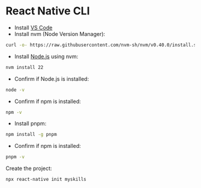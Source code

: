 # React Native CLI

- Install [VS Code](https://code.visualstudio.com)
- Install nvm (Node Version Manager):
```sh
curl -o- https://raw.githubusercontent.com/nvm-sh/nvm/v0.40.0/install.sh | bash
```

- Install [Node.js](https://nodejs.org/en/download/package-manager) using nvm:
```sh
nvm install 22
```

- Confirm if Node.js is installed:
```sh
node -v
```

- Confirm if npm is installed:
```sh
npm -v
```

- Install pnpm:
```sh
npm install -g pnpm
```

- Confirm if npm is installed:
```sh
pnpm -v
```

Create the project:
```sh
npx react-native init myskills
```